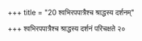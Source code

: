 +++
title = "20 श्वभिरपपात्रैश्च श्राद्धस्य दर्शनम्"

+++
श्वभिरपपात्रैश्च श्राद्धस्य दर्शनं परिचक्षते २०